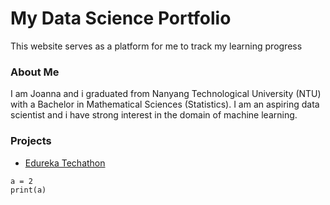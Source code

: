 # My Data Science Portfolio
This website serves as a platform for me to track my learning progress

### About Me
I am Joanna and i graduated from Nanyang Technological University (NTU) with a Bachelor in Mathematical Sciences (Statistics). I am an aspiring data scientist and i have strong interest in the domain of machine learning.

### Projects
- [Edureka Techathon](https://github.com/Joanna-Khek/joanna-khek.github.io)

```markdown
a = 2
print(a)
```
